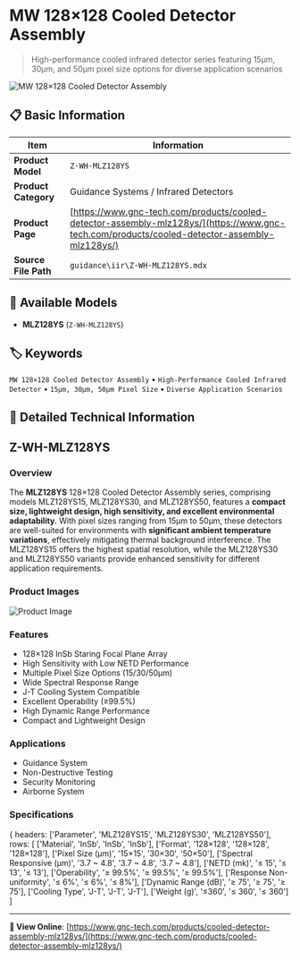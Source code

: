 # MW 128×128 Cooled Detector Assembly

> High-performance cooled infrared detector series featuring 15μm, 30μm, and 50μm pixel size options for diverse application scenarios

![MW 128×128 Cooled Detector Assembly](https://www.gnc-tech.com/products/guidance/iir/Z-WH-MLZ128YS/Z-WH-MLZ128YS.webp)

## 📋 Basic Information

| Item | Information |
|------|------|
| **Product Model** | `Z-WH-MLZ128YS` |
| **Product Category** | Guidance Systems / Infrared Detectors |
| **Product Page** | [https://www.gnc-tech.com/products/cooled-detector-assembly-mlz128ys/](https://www.gnc-tech.com/products/cooled-detector-assembly-mlz128ys/) |
| **Source File Path** | `guidance\iir\Z-WH-MLZ128YS.mdx` |

## 🔧 Available Models

- **MLZ128YS** (`Z-WH-MLZ128YS`)

## 🏷️ Keywords

`MW 128×128 Cooled Detector Assembly` • `High-Performance Cooled Infrared Detector` • `15μm, 30μm, 50μm Pixel Size` • `Diverse Application Scenarios`

## 📖 Detailed Technical Information

## Z-WH-MLZ128YS

### Overview

The **MLZ128YS** 128×128 Cooled Detector Assembly series, comprising models MLZ128YS15, MLZ128YS30, and MLZ128YS50, features a **compact size, lightweight design, high sensitivity, and excellent environmental adaptability**. With pixel sizes ranging from 15μm to 50μm, these detectors are well-suited for environments with **significant ambient temperature variations**, effectively mitigating thermal background interference. The MLZ128YS15 offers the highest spatial resolution, while the MLZ128YS30 and MLZ128YS50 variants provide enhanced sensitivity for different application requirements.

### Product Images

![Product Image](https://www.gnc-tech.com/products/guidance/iir/Z-WH-MLZ128YS/Z-WH-MLZ128YS-Slide-01.webp)

### Features

- 128×128 InSb Staring Focal Plane Array
- High Sensitivity with Low NETD Performance
- Multiple Pixel Size Options (15/30/50μm)
- Wide Spectral Response Range
- J-T Cooling System Compatible
- Excellent Operability (≥99.5%)
- High Dynamic Range Performance
- Compact and Lightweight Design

### Applications

- Guidance System
- Non-Destructive Testing
- Security Monitoring
- Airborne System

### Specifications

{
headers: ['Parameter', 'MLZ128YS15', 'MLZ128YS30', 'MLZ128YS50'],
rows: [
  ['Material', 'InSb', 'InSb', 'InSb'],
  ['Format', '128×128', '128×128', '128×128'],
  ['Pixel Size (μm)', '15×15', '30×30', '50×50'],
  ['Spectral Responsive (μm)', '3.7 ~ 4.8', '3.7 ~ 4.8', '3.7 ~ 4.8'],
  ['NETD (mk)', '≤ 15', '≤ 13', '≤ 13'],
  ['Operability', '≥ 99.5%', '≥ 99.5%', '≥ 99.5%'],
  ['Response Non-uniformity', '≤ 6%', '≤ 6%', '≤ 8%'],
  ['Dynamic Range (dB)', '≥ 75', '≥ 75', '≥ 75'],
  ['Cooling Type', 'J-T', 'J-T', 'J-T'],
  ['Weight (g)', '≤360', '≤ 360', '≤ 360']
]

    
  

---

**🔗 View Online**: [https://www.gnc-tech.com/products/cooled-detector-assembly-mlz128ys/](https://www.gnc-tech.com/products/cooled-detector-assembly-mlz128ys/)

